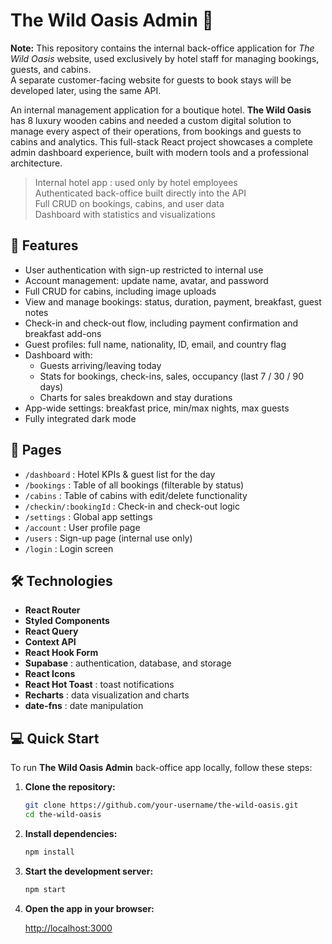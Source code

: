 # The Wild Oasis Admin 🌿

**Note:** This repository contains the internal back-office application for _The Wild Oasis_ website, used exclusively by hotel staff for managing bookings, guests, and cabins.  
A separate customer-facing website for guests to book stays will be developed later, using the same API.

An internal management application for a boutique hotel.
**The Wild Oasis** has 8 luxury wooden cabins and needed a custom digital solution to manage every aspect of their operations, from bookings and guests to cabins and analytics. This full-stack React project showcases a complete admin dashboard experience, built with modern tools and a professional architecture.

> Internal hotel app : used only by hotel employees  
> Authenticated back-office built directly into the API  
> Full CRUD on bookings, cabins, and user data  
> Dashboard with statistics and visualizations

## 🚀 Features

- User authentication with sign-up restricted to internal use
- Account management: update name, avatar, and password
- Full CRUD for cabins, including image uploads
- View and manage bookings: status, duration, payment, breakfast, guest notes
- Check-in and check-out flow, including payment confirmation and breakfast add-ons
- Guest profiles: full name, nationality, ID, email, and country flag
- Dashboard with:
  - Guests arriving/leaving today
  - Stats for bookings, check-ins, sales, occupancy (last 7 / 30 / 90 days)
  - Charts for sales breakdown and stay durations
- App-wide settings: breakfast price, min/max nights, max guests
- Fully integrated dark mode

## 📄 Pages

- `/dashboard` : Hotel KPIs & guest list for the day
- `/bookings` : Table of all bookings (filterable by status)
- `/cabins` : Table of cabins with edit/delete functionality
- `/checkin/:bookingId` : Check-in and check-out logic
- `/settings` : Global app settings
- `/account` : User profile page
- `/users` : Sign-up page (internal use only)
- `/login` : Login screen

## 🛠 Technologies

- **React Router**
- **Styled Components**
- **React Query**
- **Context API**
- **React Hook Form**
- **Supabase** : authentication, database, and storage
- **React Icons**
- **React Hot Toast** : toast notifications
- **Recharts** : data visualization and charts
- **date-fns** : date manipulation

## 💻 Quick Start

To run **The Wild Oasis Admin** back-office app locally, follow these steps:

1. **Clone the repository:**

   ```bash
   git clone https://github.com/your-username/the-wild-oasis.git
   cd the-wild-oasis
   ```

2. **Install dependencies:**

   ```bash
   npm install
   ```

3. **Start the development server:**

   ```bash
   npm start
   ```

4. **Open the app in your browser:**

   [http://localhost:3000](http://localhost:3000)
